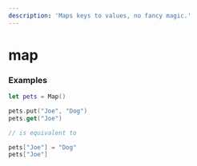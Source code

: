 ```yaml
---
description: 'Maps keys to values, no fancy magic.'
---
```


# map

### Examples

```swift
let pets = Map()

pets.put("Joe", "Dog")
pets.get("Joe")

// is equivalent to

pets["Joe"] = "Dog"
pets["Joe"]
```

